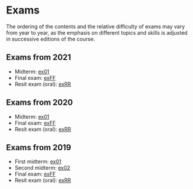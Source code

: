 
# Exams

The ordering of the contents and the relative difficulty of exams may vary from year to year, as the emphasis on different topics and skills is adjusted in successive editions of the course.

## Exams from 2021

* Midterm: [ex01](2021-ex01.pdf)
* Final exam: [exFF](2021-exFF.pdf)
* Resit exam (oral): [exRR](2021-exRR.pdf)

## Exams from 2020

* Midterm: [ex01](2020-ex01.pdf)
* Final exam: [exFF](2020-exFF.pdf)
* Resit exam (oral): [exRR](2020-exRR.pdf)

## Exams from 2019

* First midterm: [ex01](2019-ex01.pdf)
* Second midterm: [ex02](2019-ex02.pdf)
* Final exam: [exFF](2019-exFF.pdf)
* Resit exam (oral): [exRR](2019-exRR.pdf)
